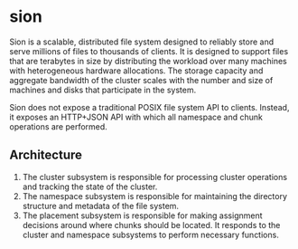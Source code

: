 # sion

Sion is a scalable, distributed file system designed to reliably store and serve millions of files to thousands of clients. It is designed to support files that are terabytes in size by distributing the workload over many machines with heterogeneous hardware allocations. The storage capacity and aggregate bandwidth of the cluster scales with the number and size of machines and disks that participate in the system.

Sion does not expose a traditional POSIX file system API to clients. Instead, it exposes an HTTP+JSON API with which all namespace and chunk operations are performed. 

## Architecture
1. The cluster subsystem is responsible for processing cluster operations and tracking the state of the cluster.
2. The namespace subsystem is responsible for maintaining the directory structure and metadata of the file system.
3. The placement subsystem is responsible for making assignment decisions around where chunks should be located. It responds to the cluster and namespace subsystems to perform necessary functions.
